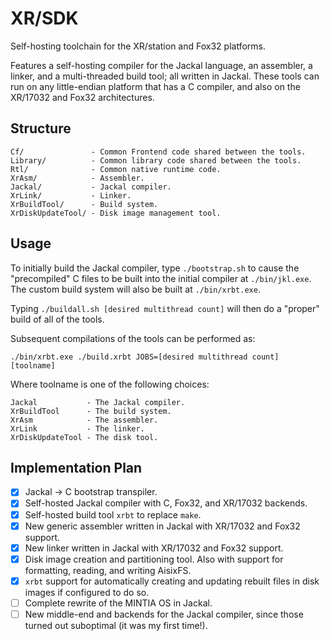 # XR/SDK

Self-hosting toolchain for the XR/station and Fox32 platforms.

Features a self-hosting compiler for the Jackal language, an assembler, a linker, and a multi-threaded build tool; all written in Jackal. These tools can run on any little-endian platform that has a C compiler, and also on the XR/17032 and Fox32 architectures.

## Structure

```
Cf/               - Common Frontend code shared between the tools.
Library/          - Common library code shared between the tools.
Rtl/              - Common native runtime code.
XrAsm/            - Assembler.
Jackal/           - Jackal compiler.
XrLink/           - Linker.
XrBuildTool/      - Build system.
XrDiskUpdateTool/ - Disk image management tool.
```

## Usage

To initially build the Jackal compiler, type `./bootstrap.sh` to cause the "precompiled" C files to be built into the initial compiler at `./bin/jkl.exe`. The custom build system will also be built at `./bin/xrbt.exe`.

Typing `./buildall.sh [desired multithread count]` will then do a "proper" build of all of the tools.

Subsequent compilations of the tools can be performed as:

```
./bin/xrbt.exe ./build.xrbt JOBS=[desired multithread count] [toolname]
```

Where toolname is one of the following choices:

```
Jackal           - The Jackal compiler.
XrBuildTool      - The build system.
XrAsm            - The assembler.
XrLink           - The linker.
XrDiskUpdateTool - The disk tool.
```

## Implementation Plan

- [x] Jackal -> C bootstrap transpiler.
- [x] Self-hosted Jackal compiler with C, Fox32, and XR/17032 backends.
- [x] Self-hosted build tool `xrbt` to replace `make`.
- [x] New generic assembler written in Jackal with XR/17032 and Fox32 support.
- [x] New linker written in Jackal with XR/17032 and Fox32 support.
- [x] Disk image creation and partitioning tool. Also with support for formatting, reading, and writing AisixFS.
- [x] `xrbt` support for automatically creating and updating rebuilt files in disk images if configured to do so.
- [ ] Complete rewrite of the MINTIA OS in Jackal.
- [ ] New middle-end and backends for the Jackal compiler, since those turned out suboptimal (it was my first time!).